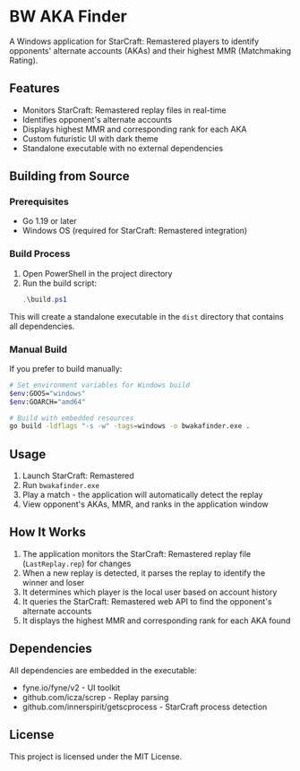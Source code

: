# BW AKA Finder

A Windows application for StarCraft: Remastered players to identify opponents' alternate accounts (AKAs) and their highest MMR (Matchmaking Rating).

## Features

- Monitors StarCraft: Remastered replay files in real-time
- Identifies opponent's alternate accounts
- Displays highest MMR and corresponding rank for each AKA
- Custom futuristic UI with dark theme
- Standalone executable with no external dependencies

## Building from Source

### Prerequisites

- Go 1.19 or later
- Windows OS (required for StarCraft: Remastered integration)

### Build Process

1. Open PowerShell in the project directory
2. Run the build script:
   ```powershell
   .\build.ps1
   ```

This will create a standalone executable in the `dist` directory that contains all dependencies.

### Manual Build

If you prefer to build manually:

```bash
# Set environment variables for Windows build
$env:GOOS="windows"
$env:GOARCH="amd64"

# Build with embedded resources
go build -ldflags "-s -w" -tags=windows -o bwakafinder.exe .
```

## Usage

1. Launch StarCraft: Remastered
2. Run `bwakafinder.exe`
3. Play a match - the application will automatically detect the replay
4. View opponent's AKAs, MMR, and ranks in the application window

## How It Works

1. The application monitors the StarCraft: Remastered replay file (`LastReplay.rep`) for changes
2. When a new replay is detected, it parses the replay to identify the winner and loser
3. It determines which player is the local user based on account history
4. It queries the StarCraft: Remastered web API to find the opponent's alternate accounts
5. It displays the highest MMR and corresponding rank for each AKA found

## Dependencies

All dependencies are embedded in the executable:

- fyne.io/fyne/v2 - UI toolkit
- github.com/icza/screp - Replay parsing
- github.com/innerspirit/getscprocess - StarCraft process detection

## License

This project is licensed under the MIT License.
